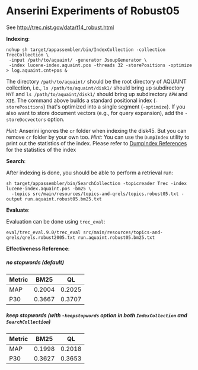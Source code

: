# Anserini Experiments of Robust05

See http://trec.nist.gov/data/t14_robust.html

**Indexing**:

```
nohup sh target/appassembler/bin/IndexCollection -collection TrecCollection \
 -input /path/to/aquaint/ -generator JsoupGenerator \
 -index lucene-index.aquaint.pos -threads 32 -storePositions -optimize > log.aquaint.cnt+pos &
```


The directory `/path/to/aquaint/` should be the root directory of AQUAINT collection, i.e., `ls /path/to/aquaint/disk1/`
 should bring up subdirectory `NYT` and `ls /path/to/aquaint/disk1/` should bring up subdirectory `APW` and `XIE`. The 
 command above builds a standard positional index (`-storePositions`) that's optimized into a single segment 
 (`-optimize`). If you also want to store document vectors (e.g., for query expansion), add the `-storeDocvectors` option.

_Hint:_ Anserini ignores the `cr` folder when indexing the disk45. But you can remove `cr` folder by your own too.
_Hint:_ You can use the `DumpIndex` utility to print out the statistics of the index. Please refer to 
[DumpIndex References](dumpindex-reference.md) for the statistics of the index


**Search**:

After indexing is done, you should be able to perform a retrieval run:

```
sh target/appassembler/bin/SearchCollection -topicreader Trec -index lucene-index.aquaint.pos -bm25 \
  -topics src/main/resources/topics-and-qrels/topics.robust05.txt -output run.aquaint.robust05.bm25.txt
```

**Evaluate**:

Evaluation can be done using `trec_eval`:
```
eval/trec_eval.9.0/trec_eval src/main/resources/topics-and-qrels/qrels.robust2005.txt run.aquaint.robust05.bm25.txt
```

**Effectiveness Reference**:

##### no stopwords (default)

Metric | BM25   | QL     
-------|--------|--------
MAP    | 0.2004 | 0.2025 
P30    | 0.3667 | 0.3707 

##### keep stopwords (with `-keepstopwords` option in both `IndexCollection` and `SearchCollection`)

Metric | BM25   | QL     
-------|--------|--------
MAP    | 0.1998 | 0.2018 
P30    | 0.3627 | 0.3653 
